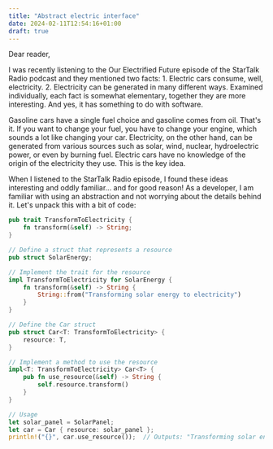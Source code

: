 ```yaml
---
title: "Abstract electric interface"
date: 2024-02-11T12:54:16+01:00
draft: true
---
```


Dear reader,

I was recently listening to the Our Electrified Future episode of the StarTalk Radio podcast and they mentioned two facts: 1. Electric cars consume, well, electricity. 2. Electricity can be generated in many different ways. Examined individually, each fact is somewhat elementary, together they are more interesting. And yes, it has something to do with software.

Gasoline cars have a single fuel choice and gasoline comes from oil. That's it. If you want to change your fuel, you have to change your engine, which sounds a lot like changing your car. Electricity, on the other hand, can be generated from various sources such as solar, wind, nuclear, hydroelectric power, or even by burning fuel. Electric cars have no knowledge of the origin of the electricity they use. This is the key idea.

When I listened to the StarTalk Radio episode, I found these ideas interesting and oddly familiar... and for good reason! As a developer, I am familiar with using an abstraction and not worrying about the details behind it. Let's unpack this with a bit of code:

``` rs
pub trait TransformToElectricity {
    fn transform(&self) -> String;
}

// Define a struct that represents a resource
pub struct SolarEnergy;

// Implement the trait for the resource
impl TransformToElectricity for SolarEnergy {
    fn transform(&self) -> String {
        String::from("Transforming solar energy to electricity")
    }
}

// Define the Car struct
pub struct Car<T: TransformToElectricity> {
    resource: T,
}

// Implement a method to use the resource
impl<T: TransformToElectricity> Car<T> {
    pub fn use_resource(&self) -> String {
        self.resource.transform()
    }
}

// Usage
let solar_panel = SolarPanel;
let car = Car { resource: solar_panel };
println!("{}", car.use_resource());  // Outputs: "Transforming solar energy to electricity"

```
